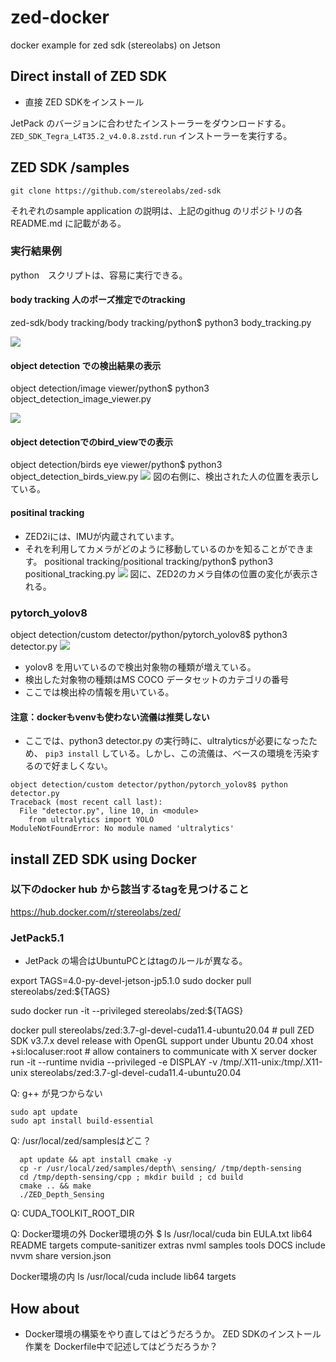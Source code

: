 # zed-docker
docker example for zed sdk (stereolabs) on Jetson


## Direct install of ZED SDK
- 直接 ZED SDKをインストール

JetPack のバージョンに合わせたインストーラーをダウンロードする。
`ZED_SDK_Tegra_L4T35.2_v4.0.8.zstd.run`
インストーラーを実行する。

## ZED SDK /samples

```
git clone https://github.com/stereolabs/zed-sdk
```

それぞれのsample application の説明は、上記のgithug のリポジトリの各README.md に記載がある。

### 実行結果例
python　スクリプトは、容易に実行できる。

#### body tracking 人のポーズ推定でのtracking
zed-sdk/body tracking/body tracking/python$ python3 body_tracking.py


![](fig/body_tracking_python.png)

#### object detection での検出結果の表示
object detection/image viewer/python$ python3 object_detection_image_viewer.py

![](fig/object_detection_image_viewer.png)

#### object detectionでのbird_viewでの表示
object detection/birds eye viewer/python$ python3 object_detection_birds_view.py
![](fig/object_detection_birds_view.png)
図の右側に、検出された人の位置を表示している。

#### positinal tracking
- ZED2iには、IMUが内蔵されています。
- それを利用してカメラがどのように移動しているのかを知ることができます。
positional tracking/positional tracking/python$ python3 positional_tracking.py
![](fig/positional_tracking.png)
図に、ZED2のカメラ自体の位置の変化が表示される。

### pytorch_yolov8
object detection/custom detector/python/pytorch_yolov8$ python3 detector.py
![](fig/pytorch_yolov8.png)
- yolov8 を用いているので検出対象物の種類が増えている。
- 検出した対象物の種類はMS COCO データセットのカテゴリの番号
- ここでは検出枠の情報を用いている。

#### 注意：dockerもvenvも使わない流儀は推奨しない
- ここでは、python3 detector.py の実行時に、ultralyticsが必要になったため、 `pip3 install` している。しかし、この流儀は、ベースの環境を汚染するので好ましくない。

```
object detection/custom detector/python/pytorch_yolov8$ python detector.py
Traceback (most recent call last):
  File "detector.py", line 10, in <module>
    from ultralytics import YOLO
ModuleNotFoundError: No module named 'ultralytics'
```

## install ZED SDK using Docker


### 以下のdocker hub から該当するtagを見つけること
https://hub.docker.com/r/stereolabs/zed/

### JetPack5.1
- JetPack の場合はUbuntuPCとはtagのルールが異なる。

export TAGS=4.0-py-devel-jetson-jp5.1.0
sudo docker pull stereolabs/zed:${TAGS}


sudo docker run -it --privileged  stereolabs/zed:${TAGS}


docker pull stereolabs/zed:3.7-gl-devel-cuda11.4-ubuntu20.04  # pull ZED SDK v3.7.x devel release with OpenGL support under Ubuntu 20.04
xhost +si:localuser:root  # allow containers to communicate with X server
  docker run -it --runtime nvidia --privileged -e DISPLAY -v /tmp/.X11-unix:/tmp/.X11-unix stereolabs/zed:3.7-gl-devel-cuda11.4-ubuntu20.04


Q: g++ が見つからない
```
sudo apt update
sudo apt install build-essential
```

Q: /usr/local/zed/samplesはどこ？

```
  apt update && apt install cmake -y
  cp -r /usr/local/zed/samples/depth\ sensing/ /tmp/depth-sensing
  cd /tmp/depth-sensing/cpp ; mkdir build ; cd build
  cmake .. && make
  ./ZED_Depth_Sensing
```

Q: CUDA_TOOLKIT_ROOT_DIR


Q: Docker環境の外
Docker環境の外
$ ls /usr/local/cuda
bin                EULA.txt  lib64  README   targets
compute-sanitizer  extras    nvml   samples  tools
DOCS               include   nvvm   share    version.json

Docker環境の内
ls /usr/local/cuda
include  lib64  targets

## How about
- Docker環境の構築をやり直してはどうだろうか。
ZED SDKのインストール作業を Dockerfile中で記述してはどうだろうか？

 
